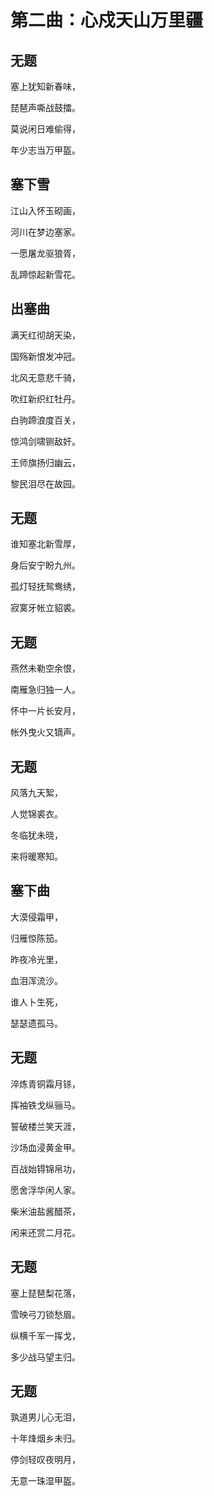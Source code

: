 # 第二曲：心戍天山万里疆

## 无题

塞上犹知新春味，

琵琶声嘶战鼓擂。

莫说闲日难偷得，

年少志当万甲盔。

&#x20;

## 塞下雪

江山入怀玉砌画，

河川在梦边塞家。

一愿屠龙驱狼胥，

乱蹄惊起新雪花。

&#x20;

## 出塞曲

满天红彻胡天染，

国殇新恨发冲冠。

北风无意悲千骑，

吹红新织红牡丹。

白驹蹄浪度百关，

惊鸿剑啸铡敌奸。

王师旗扬归幽云，

黎民泪尽在故园。

&#x20;

## 无题

谁知塞北新雪厚，

身后安宁盼九州。

孤灯轻抚鸳鸯绣，

寂寞牙帐立貂裘。

&#x20;

## 无题

燕然未勒空余恨，

南雁急归独一人。

怀中一片长安月，

帐外曳火又镝声。

&#x20;

## 无题

风落九天絮，

人觉锦裘衣。

冬临犹未晓，

来将暖寒知。

&#x20;

## 塞下曲

大漠侵霜甲，

归雁惊陈笳。

昨夜冷光里，

血泪浑流沙。

谁人卜生死，

瑟瑟遗孤马。

&#x20;

## 无题

淬炼青铜霜月铩，

挥袖铁戈纵骊马。

誓破楼兰笑天涯，

沙场血浸黄金甲。

百战始锝锦帛功，

愿舍浮华闲人家。

柴米油盐酱醋茶，

闲来还赏二月花。

&#x20;

## 无题

塞上琵琶梨花落，

雪映弓刀锁愁眉。

纵横千军一挥戈，

多少战马望主归。

&#x20;

## 无题

孰道男儿心无泪，

十年烽烟乡未归。

停剑轻叹夜明月，

无意一珠湿甲盔。
